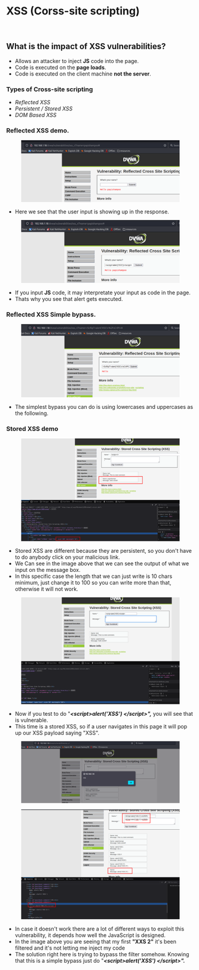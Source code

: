 # XSS (Corss-site scripting)

<figure><img src="https://tl360.b-cdn.net/wp-content/uploads/2015/10/XSS-Attacks-And-How-Does-It-Works.jpg" alt=""><figcaption></figcaption></figure>

## What is the impact of XSS vulnerabilities?

* Allows an attacker to inject **JS** code into the page.
* Code is executed on the **page loads**.
* Code is executed on the client machine **not the server**.

### Types of Cross-site scripting

* _Reflected XSS_
* _Persistent / Stored XSS_
* _DOM Based XSS_

### Reflected XSS demo.

<figure><img src="../../.gitbook/assets/XSS_Reflected1.png" alt=""><figcaption></figcaption></figure>

* Here we see that the user input is showing up in the response.&#x20;

<figure><img src="../../.gitbook/assets/XSS_Reflected2 (2).png" alt=""><figcaption></figcaption></figure>

* If you input **JS** code, it may interpretate your input as code in the page.
* Thats why you see that alert gets executed.

### Reflected XSS Simple bypass.

<figure><img src="../../.gitbook/assets/XSS_reflected4_bypass.png" alt=""><figcaption></figcaption></figure>

* The simplest bypass you can do is using lowercases and uppercases as the following.

### Stored XSS demo

<figure><img src="../../.gitbook/assets/XSS_stored1.png" alt=""><figcaption></figcaption></figure>

* Stored XSS are different because they are persistent, so you don't have to do anybody click on your malicious link.
* We Can see in the image above that we can see the output of what we input on the message box.
* In this specific case the length that we can just write is 10 chars minimum, just change it to 100 so you can write more than that, otherwise it will not work.

<figure><img src="../../.gitbook/assets/XSS_stored2.png" alt=""><figcaption></figcaption></figure>

* Now if you test to do "_**\<script>alert('XSS') \</script>",**_ you will see that is vulnerable.
* This time is a stored XSS, so if a user navigates in this page it will pop up our XSS payload saying "XSS".

<figure><img src="../../.gitbook/assets/XSS_stored3.png" alt=""><figcaption></figcaption></figure>

<figure><img src="../../.gitbook/assets/XSS_stored4.png" alt=""><figcaption></figcaption></figure>

* In case it doesn't work there are a lot of different ways to exploit this vulnerability, it depends how well the JavaScript is designed.
* In the image above you are seeing that my first **"XXS 2"** it's been filtered and it's not letting me inject my code
* The solution right here is trying to bypass the filter somehow. Knowing that this is a simple bypass just do "_**\<script>alert('XSS') \</script>".**_
